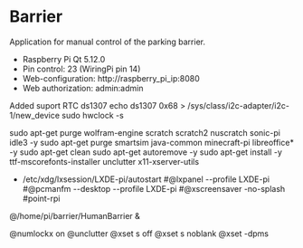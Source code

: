 # Barrier
Application for manual control of the parking barrier. 

* Raspberry Pi Qt 5.12.0
* Pin control: 23 (WiringPi pin 14)
* Web-configuration: http://raspberry_pi_ip:8080
* Web authorization: admin:admin

Added suport RTC ds1307
echo ds1307 0x68 > /sys/class/i2c-adapter/i2c-1/new_device
sudo hwclock -s

sudo apt-get purge wolfram-engine scratch scratch2 nuscratch sonic-pi idle3 -y
sudo apt-get purge smartsim java-common minecraft-pi libreoffice* -y
sudo apt-get clean
sudo apt-get autoremove -y
sudo apt-get install -y ttf-mscorefonts-installer unclutter x11-xserver-utils

* /etc/xdg/lxsession/LXDE-pi/autostart
#@lxpanel --profile LXDE-pi
#@pcmanfm --desktop --profile LXDE-pi
#@xscreensaver -no-splash
#point-rpi

@/home/pi/barrier/HumanBarrier &

@numlockx on
@unclutter
@xset s off
@xset s noblank
@xset -dpms

